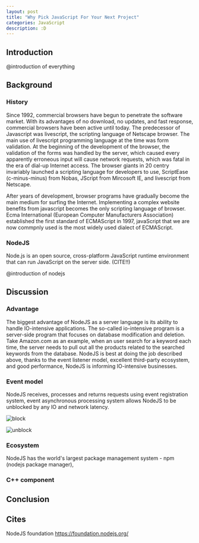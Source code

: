 ```yaml
---
layout: post
title: "Why Pick JavaScript For Your Next Project"
categories: JavaScript
description: :D
---
```


## Introduction

@introduction of everything

## Background

### History

Since 1992, commercial browsers have begun to penetrate the software market. With its advantages of no download, no updates, and fast response, commercial browsers have been active until today. The predecessor of Javascript was livescript, the scripting language of Netscape browser. The main use of livescript programming language at the time was form validation. At the beginning of the development of the browser, the validation of the forms was handled by the server, which caused every apparently erroneous input will cause network requests, which was fatal in the era of dial-up Internet access. The browser giants in 20 centry invariably launched a scripting language for developers to use, ScriptEase (c-minus-minus) from Nobas, JScript from Mircosoft IE, and livescript from Netscape.

After years of development, browser programs have gradually become the main medium for surfing the Internet. Implementing a complex website benefits from javascript becomes the only scripting language of browser. Ecma International (European Computer Manufacturers Association) established the first standard of ECMAScript in 1997, javaScript that we are now commpnly used is the most widely used dialect of ECMAScript.

### NodeJS

Node.js is an open source, cross-platform JavaScript runtime environment that can run JavaScript on the server side. (CITE!!) 

@introduction of nodejs

## Discussion

### Advantage

The biggest advantage of NodeJS as a server language is its ability to handle IO-intensive applications. The so-called io-intensive program is a server-side program that focuses on database modification and deletion. Take Amazon.com as an example, when an user search for a keyword each time, the server needs to pull out all the products related to the searched keywords from the database. NodeJS is best at doing the job described above, thanks to the event listener model, excellent third-party ecosystem, and good performance, NodeJS is informing IO-intensive businesses.

### Event model

NodeJS receives, processes and returns requests using event registration system, event asynchronous processing system allows NodeJS to be unblocked by any IO and network latency.

![block](https://raw.githubusercontent.com/WMXPY/Spring-2018/master/ENGL314/blockModel.png?token=AE2afajIXov8iSHTmzfsp-pOrwzpmUj2ks5a1P28wA%3D%3D)


![unblock](https://raw.githubusercontent.com/WMXPY/Spring-2018/master/ENGL314/unblock.png?token=AE2afYZC7lowyUqkAqGHmfQIs3e4z0eeks5a1P11wA%3D%3D)

### Ecosystem

NodeJS has the world's largest package management system - npm (nodejs package manager),  

### C++ component

## Conclusion

## Cites

NodeJS foundation https://foundation.nodejs.org/